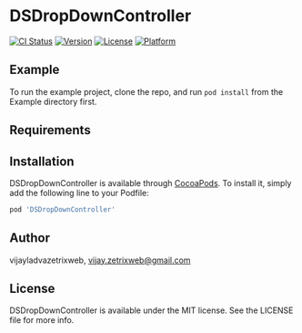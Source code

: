 # DSDropDownController

[![CI Status](http://img.shields.io/travis/vijayladvazetrixweb/DSDropDownController.svg?style=flat)](https://travis-ci.org/vijayladvazetrixweb/DSDropDownController)
[![Version](https://img.shields.io/cocoapods/v/DSDropDownController.svg?style=flat)](http://cocoapods.org/pods/DSDropDownController)
[![License](https://img.shields.io/cocoapods/l/DSDropDownController.svg?style=flat)](http://cocoapods.org/pods/DSDropDownController)
[![Platform](https://img.shields.io/cocoapods/p/DSDropDownController.svg?style=flat)](http://cocoapods.org/pods/DSDropDownController)

## Example

To run the example project, clone the repo, and run `pod install` from the Example directory first.

## Requirements

## Installation

DSDropDownController is available through [CocoaPods](http://cocoapods.org). To install
it, simply add the following line to your Podfile:

```ruby
pod 'DSDropDownController'
```

## Author

vijayladvazetrixweb, vijay.zetrixweb@gmail.com

## License

DSDropDownController is available under the MIT license. See the LICENSE file for more info.

